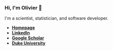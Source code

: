 ### Hi, I'm Olivier 👋

I'm a scientist, statistician, and software developer.

- [**Homepage**](https://olivierbinette.github.io)
- [**LinkedIn**](https://www.linkedin.com/in/olivier-binette/)
- [**Google Scholar**](https://scholar.google.com/citations?user=c1jTnkUAAAAJ&hl=en)
- [**Duke University**](https://scholars.duke.edu/person/olivier.binette)
